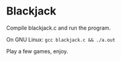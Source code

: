# Blackjack

Compile blackjack.c and run the program.

On GNU Linux: `gcc blackjack.c && ./a.out`

Play a few games, enjoy.
